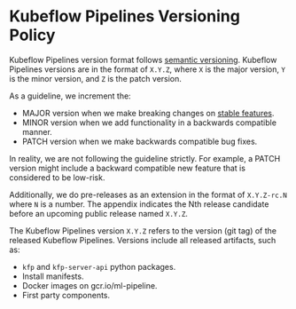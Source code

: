# Kubeflow Pipelines Versioning Policy

Kubeflow Pipelines version format follows [semantic versioning](https://semver.org/).
Kubeflow Pipelines versions are in the format of `X.Y.Z`, where `X` is the major version,
`Y` is the minor version, and `Z` is the patch version.

As a guideline, we increment the:
* MAJOR version when we make breaking changes on [stable features](./feature-status.md#stable-features).
* MINOR version when we add functionality in a backwards compatible manner.
* PATCH version when we make backwards compatible bug fixes.

In reality, we are not following the guideline strictly. For example, a PATCH version might include a backward compatible new feature that is considered to be low-risk.

Additionally, we do pre-releases as an extension in the format of `X.Y.Z-rc.N`
where `N` is a number. The appendix indicates the Nth release candidate before
an upcoming public release named `X.Y.Z`.

The Kubeflow Pipelines version `X.Y.Z` refers to the version (git tag) of the released
Kubeflow Pipelines. Versions include all released artifacts, such as:
* `kfp` and `kfp-server-api` python packages.
* Install manifests.
* Docker images on gcr.io/ml-pipeline.
* First party components.
